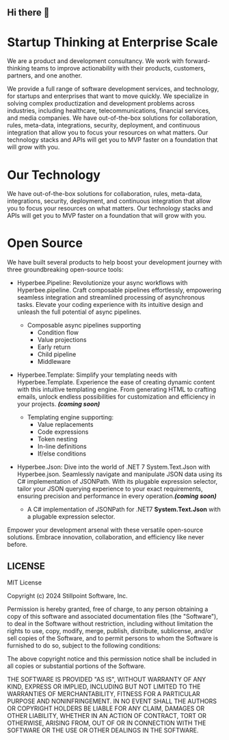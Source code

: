 ## Hi there 👋

# Startup Thinking at Enterprise Scale

We are a product and development consultancy. We work with forward-thinking teams to improve actionability with their products, customers, partners, and one another.

We provide a full range of software development services, and technology, for startups and enterprises that want to move quickly. We specialize in solving complex productization and development problems across industries, including healthcare, telecommunications, financial services, and media companies.
We have out-of-the-box solutions for collaboration, rules, meta-data, integrations, security, deployment, and continuous integration that allow you to focus your resources on what matters. Our technology stacks and APIs will get you to MVP faster on a foundation that will grow with you.

# Our Technology

We have out-of-the-box solutions for collaboration, rules, meta-data, integrations, security, deployment, and continuous integration that allow you to focus your resources on what matters. Our technology stacks and APIs will get you to MVP faster on a foundation that will grow with you.

# Open Source

We have built several products to help boost your development journey with three groundbreaking open-source tools:

- Hyperbee.Pipeline: Revolutionize your async workflows with Hyperbee.pipeline. Craft composable pipelines effortlessly, empowering seamless integration and streamlined processing of asynchronous tasks. Elevate your coding experience with its intuitive design and unleash the full potential of async pipelines.

   -  Composable async pipelines supporting
      - Condition flow
      - Value projections
      - Early return
      - Child pipeline
      - Middleware

- Hyperbee.Template: Simplify your templating needs with Hyperbee.Template. Experience the ease of creating dynamic content with this intuitive templating engine. From generating HTML to crafting emails, unlock endless possibilities for customization and efficiency in your projects. ***(coming soon)***

  - Templating engine supporting:
    - Value replacements
    - Code expressions
    - Token nesting
    - In-line definitions
    - If/else conditions

- Hyperbee.Json: Dive into the world of .NET 7 System.Text.Json with Hyperbee.json. Seamlessly navigate and manipulate JSON data using its C# implementation of JSONPath. With its plugable expression selector, tailor your JSON querying experience to your exact requirements, ensuring precision and performance in every operation.***(coming soon)***

  - A C# implementation of JSONPath for .NET7 **System.Text.Json** with a plugable expression selector.

Empower your development arsenal with these versatile open-source solutions. Embrace innovation, collaboration, and efficiency like never before.


## LICENSE

MIT License

Copyright (c) 2024 Stillpoint Software, Inc.

Permission is hereby granted, free of charge, to any person obtaining a copy
of this software and associated documentation files (the "Software"), to deal
in the Software without restriction, including without limitation the rights
to use, copy, modify, merge, publish, distribute, sublicense, and/or sell
copies of the Software, and to permit persons to whom the Software is
furnished to do so, subject to the following conditions:

The above copyright notice and this permission notice shall be included in all
copies or substantial portions of the Software.

THE SOFTWARE IS PROVIDED "AS IS", WITHOUT WARRANTY OF ANY KIND, EXPRESS OR
IMPLIED, INCLUDING BUT NOT LIMITED TO THE WARRANTIES OF MERCHANTABILITY,
FITNESS FOR A PARTICULAR PURPOSE AND NONINFRINGEMENT. IN NO EVENT SHALL THE
AUTHORS OR COPYRIGHT HOLDERS BE LIABLE FOR ANY CLAIM, DAMAGES OR OTHER
LIABILITY, WHETHER IN AN ACTION OF CONTRACT, TORT OR OTHERWISE, ARISING FROM,
OUT OF OR IN CONNECTION WITH THE SOFTWARE OR THE USE OR OTHER DEALINGS IN THE
SOFTWARE.